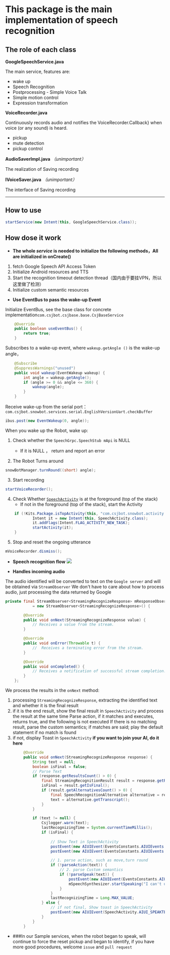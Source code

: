 # This package is the main implementation of speech recognition

## The role of each class

**GoogleSpeechService.java**

The main service, features are:

- wake up
- Speech Recognition
- Postprocessing - Simple Voice Talk
- Simple motion control
- Expression transformation

**VoiceRecorder.java**

Continuously records audio and notifies the  VoiceRecorder.Callback} when voice (or any sound) is heard.

- pickup
- mute detection
- pickup control

**AudioSaverImpl.java** *（unimportant）*

The realization of Saving recording


**IVoiceSaver.java**  *（unimportant）*

The interface of Saving recording


----------

## How to use
```java
startService(new Intent(this, GoogleSpeechService.class));
```


## How dose it work
- **The whole *service* is needed to initialize the following methods，All are initialized in onCreate()**

1. fetch Google Speech API Access Token
2. Initialize Android resources and TTS
3. Start the recognition timeout detection thread（国内由于要挂VPN，所以这里做了检测）
4. Initialize custom semantic resources


- **Use EventBus to pass the wake-up Event**

Initialize EventBus, see the base class for concrete implementation`com.csjbot.csjbase.base.CsjBaseService`

```java
    @Override
    public boolean useEventBus() {
        return true;
    }
```

Subscribes to a wake-up event, where `wakeup.getAngle ()` is the wake-up angle，
```java
    @Subscribe
    @SuppressWarnings("unused")
    public void wakeup(EventWakeup wakeup) {
        int angle = wakeup.getAngle();
        if (angle >= 0 && angle <= 360) {
            wakeup(angle);
        }
    }
```

Receive wake-up from the serial port：
`com.csjbot.snowbot.services.serial.EnglishVersionUart.checkBuffer`
```java
ibus.post(new EventWakeup(0, angle));
```

When you wake up the Robot, wake up:
1. Check whether the `SpeechGrpc.SpeechStub mApi` is NULL

	- If it is NULL ， return and report an error

2. The Robot Turns around
```java
snowBotManager.turnRound((short) angle);
```

3. Start recording
```java
startVoiceRecorder();
```

4. Check Whether [`SpeechActivity`](https://github.com/ppdayz/snowbot_i18n/blob/master/app/src/main/java/com/csjbot/snowbot/activity/aiui/SpeechActivity.java) is at the foreground (top of the stack)
	- If not in the foreground (top of the stack),  start the Activity
```java
	if (!Kits.Package.isTopActivity(this, "com.csjbot.snowbot.activity.aiui.SpeechActivity")) {
			Intent it = new Intent(this, SpeechActivity.class);
			it.addFlags(Intent.FLAG_ACTIVITY_NEW_TASK);
			startActivity(it);
	}
```
5. Stop and reset the ongoing utterance
```java
mVoiceRecorder.dismiss();
```

- **Speech recognition flow**
![](https://github.com/ppdayz/snowbot_i18n/blob/master/doc/images/Recognize.jpg)

- **Handles incoming audio**

The audio identified will be converted to text on the `Google server` and will be obtained via `StreamObserver`
We don't have to care about how to process audio, just processing the data returned by Google
```java
private final StreamObserver<StreamingRecognizeResponse> mResponseObserver
            = new StreamObserver<StreamingRecognizeResponse>() {

        @Override
        public void onNext(StreamingRecognizeResponse value) {
            // Receives a value from the stream.
        }

        @Override
        public void onError(Throwable t) {
            //  Receives a terminating error from the stream.
        }

        @Override
        public void onCompleted() {
            // Receives a notification of successful stream completion.
        }
    };
```
We process the results in the `onNext` method:
1. processing `StreamingRecognizeResponse`, extracting the identified text and whether it is the final result
2. if it is the end result, show the final result in `SpeechActivity` and process the result at the same time
Parse action, if it matches and executes, returns true, and the following is not executed
If there is no matching result, parse the custom semantics; if matches are said; play the default statement if no match is found
3. if not, display Toast in `SpeechActivity`
**if you want to join your AI, do it here**

```java
		@Override
        public void onNext(StreamingRecognizeResponse response) {
            String text = null;
            boolean isFinal = false;
			// Parse Text
            if (response.getResultsCount() > 0) {
                final StreamingRecognitionResult result = response.getResults(0);
                isFinal = result.getIsFinal();
                if (result.getAlternativesCount() > 0) {
                    final SpeechRecognitionAlternative alternative = result.getAlternatives(0);
                    text = alternative.getTranscript();
                }
            }

            if (text != null) {
                Csjlogger.warn(text);
                lastRecognizingTime = System.currentTimeMillis();
                if (isFinal) {
					
					// Show Text in SpeechActivity 
                    postEvent(new AIUIEvent(EventsConstants.AIUIEvents.AIUI_SPEAKTEXT_DATA, text));
                    postEvent(new AIUIEvent(EventsConstants.AIUIEvents.AIUI_SPEAKTEXT_RC, 5));

					// 1. parse action, such as move,turn round 
                    if (!parseAction(text)) {
						// 2. parse Custom semantics
                        if (!parseSpeak(text)) {
                            postEvent(new AIUIEvent(EventsConstants.AIUIEvents.AIUI_ANSWERTEXT_DATA, "I can't understand,but I'm learning"));
                            mSpeechSynthesizer.startSpeaking("I can't understand,but I'm learning", speechSynthesizerListener);
                        }
                    }
                    lastRecognizingTime = Long.MAX_VALUE;
                } else {
					// if not final, Show toast in SpeechActivity
                    postEvent(new AIUIEvent(SpeechActivity.AIUI_SPEAKTEXT_DATA_NOT_FINAL, text));
                }
            }
        }
```
- ###In our Sample services, when the robot began to speak, will continue to force the reset pickup and began to identify, if you have more good procedures, welcome `issue` and `pull request`











